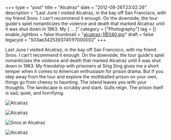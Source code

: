+++
type = "post"
title = "Alcatraz"
date = "2012-08-26T23:02:26"
description = "Last June I visited Alcatraz, in the bay off San Francisco, with my friend Snoo. I can't recommend it enough. On the downside, the tour guide's spiel romanticizes the violence and death that marked Alcatraz until it was shut down in 1963. My [ ... ]"
category = ["Photography"]
tag = []
enable_lightbox = false
thumbnail = "alcatraz-1@240.jpg"
draft = false
legacyid = "503ae34253937451f7000002"
+++

<p>Last June I visited Alcatraz, in the bay off San Francisco, with my friend Snoo. I can't recommend it enough. On the downside, the tour guide's spiel romanticizes the violence and death that marked Alcatraz until it was shut down in 1963. My friendship with prisoners at Sing Sing gives me a short temper when it comes to American enthusiasm for prison drama. But if you step away from the tour and explore the mothballed prison on your own, things go from cheesy to haunting. The island leaves you with your thoughts. The landscape is scrubby and stark. Gulls reign. The prison itself is sad, quiet, and horrifying.</p>
<p><img style="display:block; margin-left:auto; margin-right:auto;" src="alcatraz-1.jpg" alt="Alcatraz" title="alcatraz-1.jpg" border="0"   /></p>
<p><img style="display:block; margin-left:auto; margin-right:auto;" src="alcatraz-2.jpg" alt="Alcatraz" title="alcatraz-2.jpg" border="0"   /></p>
<p><img style="display:block; margin-left:auto; margin-right:auto;" src="alcatraz-3.jpg" alt="Snoo at Alcatraz" title="alcatraz-3.jpg" border="0"   /></p>
<p><img style="display:block; margin-left:auto; margin-right:auto;" src="alcatraz-4.jpg" alt="Alcatraz" title="alcatraz-4.jpg" border="0"   /></p>
